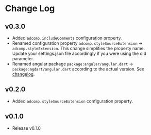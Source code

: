 # Change Log

## v0.3.0
- Added `adcomp.includeComments` configuration property.
- Renamed configuration property `adcomp.styleSourceExtension` → `adcomp.styleExtension`. This change simplifies the property name. Update your settings.json file accordingly if you were using the old parameter.
- Renamed angular package `package:angular/angular.dart` → `package:ngdart/angular.dart` according to the actual version.
  See [changelog](https://pub.dev/packages/ngdart/changelog#710).

## v0.2.0
- Added `adcomp.styleSourceExtension` configuration property.

## v0.1.0
- Release v0.1.0